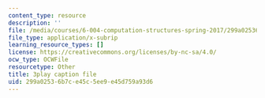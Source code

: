 ```yaml
---
content_type: resource
description: ''
file: /media/courses/6-004-computation-structures-spring-2017/299a02536b7ce45c5ee9e45d759a93d6_63QXdU9pliI.srt
file_type: application/x-subrip
learning_resource_types: []
license: https://creativecommons.org/licenses/by-nc-sa/4.0/
ocw_type: OCWFile
resourcetype: Other
title: 3play caption file
uid: 299a0253-6b7c-e45c-5ee9-e45d759a93d6
---
```

